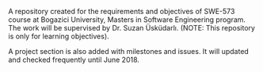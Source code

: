 A repository created for the requirements and objectives of SWE-573 course at Bogazici University, Masters in Software Engineering program. The work will be supervised by Dr. Suzan Üsküdarlı. (NOTE: This repository is only for learning objectives).

A project section is also added with milestones and issues. It will updated and checked frequently until June 2018.
